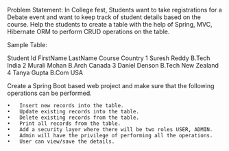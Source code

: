 Problem Statement: 
In College fest, Students want to take registrations for a Debate event and want to keep track of student details based on the course. Help the students to create a table with the help of Spring, MVC, Hibernate ORM to perform CRUD operations on the table.

Sample Table: 

Student Id
FirstName
LastName
Course
Country
1
Suresh
Reddy
B.Tech
India
2
Murali
Mohan
B.Arch
Canada
3
Daniel
Denson
B.Tech
New Zealand
4
Tanya
Gupta
B.Com
USA

Create a Spring Boot based web project and make sure that the following operations can be performed.

	•	Insert new records into the table.
	•	Update existing records into the table.
	•	Delete existing records from the table.
	•	Print all records from the table.
	•	Add a security layer where there will be two roles USER, ADMIN.
	•	Admin will have the privilege of performing all the operations.
	•	User can view/save the details.

